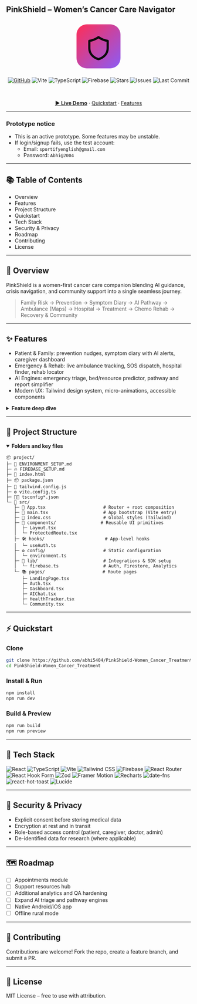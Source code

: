 ## PinkShield – Women’s Cancer Care Navigator

<p align="center">
  <svg width="140" height="140" viewBox="0 0 140 140" xmlns="http://www.w3.org/2000/svg">
    <defs>
      <linearGradient id="ps" x1="0%" y1="0%" x2="100%" y2="100%">
        <stop offset="0%" stop-color="#FF2D55"/>
        <stop offset="100%" stop-color="#8B5CF6"/>
      </linearGradient>
    </defs>
    <rect x="10" y="10" width="120" height="120" rx="28" fill="url(#ps)"/>
    <path d="M70 45c10 7 18 9 25 10v20c0 14-9 25-25 30c-16-5-25-16-25-30V55c7-1 15-3 25-10z" fill="none" stroke="#0B0B0B" stroke-width="6" stroke-linejoin="round"/>
  </svg>
</p>

<div align="center">

<a href="https://github.com/abhi5404/PinkShield-Women_Cancer_Treatment"><img alt="GitHub" src="https://img.shields.io/badge/GitHub-Repository-111?logo=github&style=for-the-badge" /></a>
<img alt="Vite" src="https://img.shields.io/badge/Vite-5-646CFF?logo=vite&logoColor=fff&style=for-the-badge" />
<img alt="TypeScript" src="https://img.shields.io/badge/TypeScript-5-3178C6?logo=typescript&logoColor=fff&style=for-the-badge" />
<img alt="Firebase" src="https://img.shields.io/badge/Firebase-12-FFCA28?logo=firebase&logoColor=000&style=for-the-badge" />
<img alt="Stars" src="https://img.shields.io/github/stars/abhi5404/PinkShield-Women_Cancer_Treatment?style=for-the-badge" />
<img alt="Issues" src="https://img.shields.io/github/issues/abhi5404/PinkShield-Women_Cancer_Treatment?style=for-the-badge" />
<img alt="Last Commit" src="https://img.shields.io/github/last-commit/abhi5404/PinkShield-Women_Cancer_Treatment?style=for-the-badge" />

<br/>

<a href="https://pink-shield-women-cancer-treatment.vercel.app/"><b>▶ Live Demo</b></a> · <a href="#-quickstart">Quickstart</a> · <a href="#-features">Features</a>

</div>

---

### Prototype notice
- This is an active prototype. Some features may be unstable.
- If login/signup fails, use the test account:
  - Email: `sportifyenglish@gmail.com`
  - Password: `Abhi@2004`

---

## 📚 Table of Contents
- Overview
- Features
- Project Structure
- Quickstart
- Tech Stack
- Security & Privacy
- Roadmap
- Contributing
- License

---

## 🧭 Overview
PinkShield is a women-first cancer care companion blending AI guidance, crisis navigation, and community support into a single seamless journey.

> Family Risk → Prevention → Symptom Diary → AI Pathway → Ambulance (Maps) → Hospital → Treatment → Chemo Rehab → Recovery & Community

---

## ✨ Features
- Patient & Family: prevention nudges, symptom diary with AI alerts, caregiver dashboard
- Emergency & Rehab: live ambulance tracking, SOS dispatch, hospital finder, rehab locator
- AI Engines: emergency triage, bed/resource predictor, pathway and report simplifier
- Modern UX: Tailwind design system, micro-animations, accessible components

<details>
  <summary><b>Feature deep dive</b></summary>

  - Mammogram/HPV/Pap reminders with friendly nudges
  - Symptom diary with severity trends and insights
  - AI report simplifier and triage guidance
  - Google Maps powered hospital finder and ETA
  - Community posts, reactions, and supportive tips

</details>

---

 

## 📂 Project Structure

<details open>
  <summary><b>Folders and key files</b></summary>

```text
📦 project/
├─ 🧭 ENVIRONMENT_SETUP.md
├─ 🔥 FIREBASE_SETUP.md
├─ 🧱 index.html
├─ 📦 package.json
├─ 🎨 tailwind.config.js
├─ ⚙️ vite.config.ts
├─ 🧑‍💻 tsconfig*.json
└─ 📁 src/
   ├─ 🚪 App.tsx                      # Router + root composition
   ├─ 🚀 main.tsx                     # App bootstrap (Vite entry)
   ├─ 🎯 index.css                    # Global styles (Tailwind)
   ├─ 🧩 components/                 # Reusable UI primitives
   │  ├─ Layout.tsx
   │  └─ ProtectedRoute.tsx
   ├─ 🛠 hooks/                       # App-level hooks
   │  └─ useAuth.ts
   ├─ ⚙️ config/                      # Static configuration
   │  └─ environment.ts
   ├─ 🔌 lib/                         # Integrations & SDK setup
   │  └─ firebase.ts                 # Auth, Firestore, Analytics
   └─ 📚 pages/                      # Route pages
      ├─ LandingPage.tsx
      ├─ Auth.tsx
      ├─ Dashboard.tsx
      ├─ AIChat.tsx
      ├─ HealthTracker.tsx
      └─ Community.tsx
```

</details>

---

## ⚡ Quickstart

### Clone
```bash
git clone https://github.com/abhi5404/PinkShield-Women_Cancer_Treatment.git
cd PinkShield-Women_Cancer_Treatment
```

### Install & Run
```bash
npm install
npm run dev
```

### Build & Preview
```bash
npm run build
npm run preview
```

---

## 🧰 Tech Stack

<p>
  <img alt="React" src="https://img.shields.io/badge/React-18-20232a?style=for-the-badge&logo=react&logoColor=61DAFB" />
  <img alt="TypeScript" src="https://img.shields.io/badge/TypeScript-5-3178C6?style=for-the-badge&logo=typescript&logoColor=white" />
  <img alt="Vite" src="https://img.shields.io/badge/Vite-5-646CFF?style=for-the-badge&logo=vite&logoColor=white" />
  <img alt="Tailwind CSS" src="https://img.shields.io/badge/Tailwind_CSS-3-38B2AC?style=for-the-badge&logo=tailwindcss&logoColor=white" />
  <img alt="Firebase" src="https://img.shields.io/badge/Firebase-12-FFCA28?style=for-the-badge&logo=firebase&logoColor=black" />
  <img alt="React Router" src="https://img.shields.io/badge/React_Router-7-CA4245?style=for-the-badge&logo=react-router&logoColor=white" />
  <img alt="React Hook Form" src="https://img.shields.io/badge/React_Hook_Form-7-EC5990?style=for-the-badge&logo=reacthookform&logoColor=white" />
  <img alt="Zod" src="https://img.shields.io/badge/Zod-4-3E67B1?style=for-the-badge" />
  <img alt="Framer Motion" src="https://img.shields.io/badge/Framer_Motion-12-0055FF?style=for-the-badge&logo=framer&logoColor=white" />
  <img alt="Recharts" src="https://img.shields.io/badge/Recharts-3-22D3EE?style=for-the-badge" />
  <img alt="date-fns" src="https://img.shields.io/badge/date--fns-4-00897B?style=for-the-badge" />
  <img alt="react-hot-toast" src="https://img.shields.io/badge/react--hot--toast-2-FF6B6B?style=for-the-badge" />
  <img alt="Lucide" src="https://img.shields.io/badge/Lucide-0.344-111?style=for-the-badge" />
</p>

---

## 🔐 Security & Privacy
- Explicit consent before storing medical data
- Encryption at rest and in transit
- Role-based access control (patient, caregiver, doctor, admin)
- De-identified data for research (where applicable)

---

## 🗺 Roadmap
- [ ] Appointments module
- [ ] Support resources hub
- [ ] Additional analytics and QA hardening
- [ ] Expand AI triage and pathway engines
- [ ] Native Android/iOS app
- [ ] Offline rural mode

---

## 🤝 Contributing
Contributions are welcome! Fork the repo, create a feature branch, and submit a PR.

---

## 📄 License
MIT License – free to use with attribution. 
